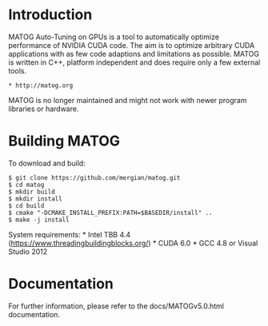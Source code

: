 # Introduction

MATOG Auto-Tuning on GPUs is a tool to automatically optimize performance of NVIDIA CUDA code. The aim is to optimize arbitrary CUDA applications with as few code adaptions and limitations as possible. MATOG is written in C++, platform independent and does require only a few external tools.

	* http://matog.org

MATOG is no longer maintained and might not work with newer program libraries or hardware.

# Building MATOG

To download and build:

	$ git clone https://github.com/mergian/matog.git
	$ cd matog
	$ mkdir build
	$ mkdir install
	$ cd build
	$ cmake "-DCMAKE_INSTALL_PREFIX:PATH=$BASEDIR/install" ..
	$ make -j install
	
System requirements:
	* Intel TBB 4.4 (https://www.threadingbuildingblocks.org/)
	* CUDA 6.0
	* GCC 4.8 or Visual Studio 2012
	
# Documentation
For further information, please refer to the docs/MATOGv5.0.html documentation.
